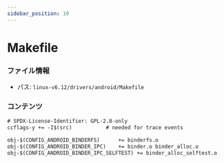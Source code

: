 ```yaml
---
sidebar_position: 10
---
```

# Makefile

### ファイル情報

- パス: `linux-v6.12/drivers/android/Makefile`

### コンテンツ

```txt
# SPDX-License-Identifier: GPL-2.0-only
ccflags-y += -I$(src)			# needed for trace events

obj-$(CONFIG_ANDROID_BINDERFS)		+= binderfs.o
obj-$(CONFIG_ANDROID_BINDER_IPC)	+= binder.o binder_alloc.o
obj-$(CONFIG_ANDROID_BINDER_IPC_SELFTEST) += binder_alloc_selftest.o

```
